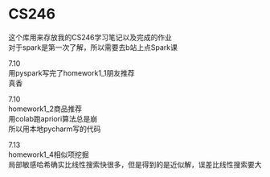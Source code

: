 # CS246
这个库用来存放我的CS246学习笔记以及完成的作业  
对于spark是第一次了解，所以需要去b站上点Spark课  

7.10  
用pyspark写完了homework1_1朋友推荐  
真香  

7.10  
homework1_2商品推荐  
用colab跑apriori算法总是崩  
所以用本地pycharm写的代码  

7.13  
homework1_4相似项挖掘  
局部敏感哈希确实比线性搜索快很多，但是得到的是近似解，误差比线性搜索要大
